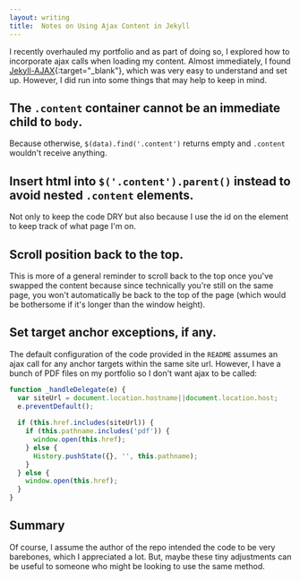 ```yaml
---
layout: writing
title:  Notes on Using Ajax Content in Jekyll
---
```


I recently overhauled my portfolio and as part of doing so, I explored how to incorporate ajax calls when loading my content. Almost immediately, I found [Jekyll-AJAX][jekyll-ajax]{:target="_blank"}, which was very easy to understand and set up. However, I did run into some things that may help to keep in mind.

## The `.content` container cannot be an immediate child to `body`.
Because otherwise, `$(data).find('.content')` returns empty and `.content` wouldn't receive anything.

## Insert html into `$('.content').parent()` instead to avoid nested `.content` elements.
Not only to keep the code DRY but also because I use the id on the element to keep track of what page I'm on.

## Scroll position back to the top.
This is more of a general reminder to scroll back to the top once you've swapped the content because since technically you're still on the same page, you won't automatically be back to the top of the page (which would be bothersome if it's longer than the window height).

## Set target anchor exceptions, if any.
The default configuration of the code provided in the `README` assumes an ajax call for any anchor targets within the same site url. However, I have a bunch of PDF files on my portfolio so I don't want ajax to be called:

``` javascript
function _handleDelegate(e) {
  var siteUrl = document.location.hostname||document.location.host;
  e.preventDefault();
  
  if (this.href.includes(siteUrl)) {
    if (this.pathname.includes('pdf')) {
      window.open(this.href);
    } else {
      History.pushState({}, '', this.pathname);
    }
  } else {
    window.open(this.href);
  }
}
```

## Summary
Of course, I assume the author of the repo intended the code to be very barebones, which I appreciated a lot. But, maybe these tiny adjustments can be useful to someone who might be looking to use the same method.

[jekyll-ajax]: https://github.com/joelhans/Jekyll-AJAX